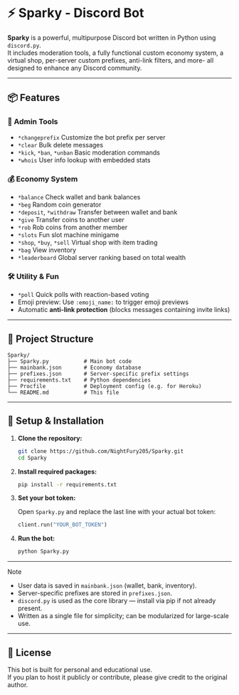 # ⚡ Sparky - Discord Bot

**Sparky** is a powerful, multipurpose Discord bot written in Python using `discord.py`.  
It includes moderation tools, a fully functional custom economy system, a virtual shop, per-server custom prefixes, anti-link filters, and more- all designed to enhance any Discord community.

---

## 📦 Features

### 🔧 Admin Tools
- `*changeprefix` Customize the bot prefix per server
- `*clear` Bulk delete messages
- `*kick`, `*ban`, `*unban` Basic moderation commands
- `*whois` User info lookup with embedded stats

### 💰 Economy System
- `*balance` Check wallet and bank balances
- `*beg` Random coin generator
- `*deposit`, `*withdraw` Transfer between wallet and bank
- `*give` Transfer coins to another user
- `*rob` Rob coins from another member
- `*slots` Fun slot machine minigame
- `*shop`, `*buy`, `*sell` Virtual shop with item trading
- `*bag` View inventory
- `*leaderboard` Global server ranking based on total wealth

### 🛠️ Utility & Fun
- `*poll` Quick polls with reaction-based voting
- Emoji preview: Use `:emoji_name:` to trigger emoji previews
- Automatic **anti-link protection** (blocks messages containing invite links)

---

## 📁 Project Structure

```
Sparky/
├── Sparky.py           # Main bot code
├── mainbank.json       # Economy database
├── prefixes.json       # Server-specific prefix settings
├── requirements.txt    # Python dependencies
├── Procfile            # Deployment config (e.g. for Heroku)
└── README.md           # This file
```

---

## 🚀 Setup & Installation

1. **Clone the repository:**

   ```bash
   git clone https://github.com/NightFury205/Sparky.git
   cd Sparky
   ```

2. **Install required packages:**

   ```bash
   pip install -r requirements.txt
   ```

3. **Set your bot token:**

   Open `Sparky.py` and replace the last line with your actual bot token:

   ```python
   client.run("YOUR_BOT_TOKEN")
   ```

4. **Run the bot:**

   ```bash
   python Sparky.py
   ```

---

> [!NOTE]
> - User data is saved in `mainbank.json` (wallet, bank, inventory). <br>
> - Server-specific prefixes are stored in `prefixes.json`.<br>
> - `discord.py` is used as the core library — install via pip if not already present.<br>
> - Written as a single file for simplicity; can be modularized for large-scale use.<br>

---

## 📜 License

This bot is built for personal and educational use.  
If you plan to host it publicly or contribute, please give credit to the original author.
